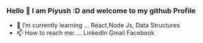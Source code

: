 ### Hello 👋 I am Piyush :D and welcome to my github Profile





- 🌱 I’m currently learning ... React,Node Js, Data Structures 
- 📫 How to reach me: ... LinkedIn Gmail Facebook 


